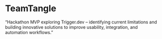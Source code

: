 # TeamTangle
“Hackathon MVP exploring Trigger.dev – identifying current limitations and building innovative solutions to improve usability, integration, and automation workflows.”
